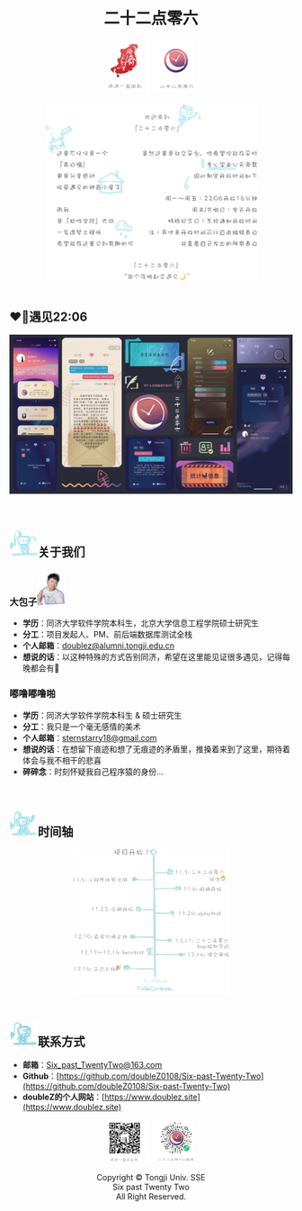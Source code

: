 <h1 align="center">二十二点零六</h1>

<div align="center"><img src="README.assets/toplogoImg.png" alt="toplogoImg" width="30%;" /></div>

<br/>

<div align="center"><img src="README.assets/projectImg.png" alt="projectImg" width="75%;" /></div>

<br/>

## ❤️‍🔥遇见22:06

![readmeShowImg](README.assets/readmeShowImg.png)

<br/>

## <img src="README.assets/成员介绍.png" alt="成员介绍"  width="10%"/>关于我们

### 大包子<img src="README.assets/doubleZ.png" alt="doubleZ" width="10%;" />

- **学历**：同济大学软件学院本科生，北京大学信息工程学院硕士研究生
- **分工**：项目发起人、PM、前后端数据库测试全栈
- **个人邮箱**：[doublez@alumni.tongji.edu.cn](mailto:doublez@alumni.tongji.edu.cn)
- **想说的话**：以这种特殊的方式告别同济，希望在这里能见证很多遇见，记得每晚都会有🌙



### 嘟噜嘟噜啪

- **学历**：同济大学软件学院本科生 & 硕士研究生
- **分工**：我只是一个毫无感情的美术
- **个人邮箱**：[sternstarry18@gmail.com](mailto:sternstarry18@gmail.com)
- **想说的话**：在想留下痕迹和想了无痕迹的矛盾里，推搡着来到了这里，期待着体会与我不相干的悲喜
- **碎碎念**：时刻怀疑我自己程序猿的身份...

<br/>

## <img src="README.assets/时间轴.png" alt="时间轴" width="10%;" />时间轴

<div align="center"><img src="README.assets/scheduleImg.png" alt="scheduleImg" width="55%;" /></div>

<br/>

## <img src="README.assets/联系方式.png" alt="联系方式"  width="10%;" />联系方式

- **邮箱**：[Six_past_TwentyTwo@163.com](mailto:Six_past_TwentyTwo@163.com)
- **Github**：[https://github.com/doubleZ0108/Six-past-Twenty-Two](https://github.com/doubleZ0108/Six-past-Twenty-Two)
- **doubleZ的个人网站**：[https://www.doublez.site](https://www.doublez.site)

<div align="center"><img src="README.assets/contactImg.png" alt="contactImg" width="30%;" /></div>

<p align="center">Copyright © Tongji Univ. SSE<br/>Six past Twenty Two<br/>All Right Reserved.</p>
